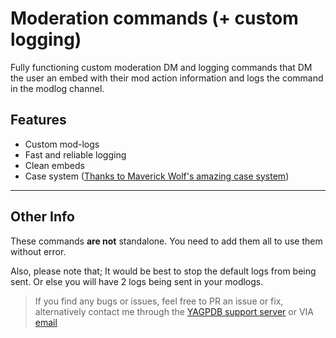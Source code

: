 # Moderation commands (+ custom logging)
Fully functioning custom moderation DM and logging commands that DM the user an embed with their mod action information and logs the command in the modlog channel.

## Features
- Custom mod-logs
- Fast and reliable logging
- Clean embeds
- Case system ([Thanks to Maverick Wolf's amazing case system](https://github.com/Maverick-Wolf/yagpdb-mave/tree/main/))


<hr>

## Other Info
These commands **are not** standalone. You need to add them all to use them without error.

Also, please note that; It would be best to stop the default logs from being sent. Or else you will have 2 logs being sent in your modlogs.


<blockquote>If you find any bugs or issues, feel free to PR an issue or fix, alternatively contact me through the <a href="https://discord.gg/4uY54rw">YAGPDB support server</a> or VIA <a href="mailto:a.rhyker@gmail.com">email</a></blockquote>